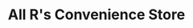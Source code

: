 ---
title: "All R's Convenience Store"
url: /cape-croker/all-rs-convenience-store/
shop: convenience
---